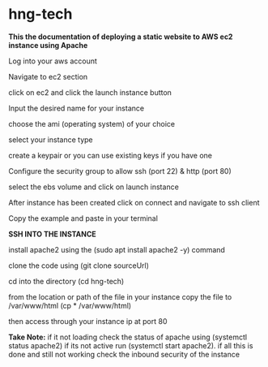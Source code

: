 # hng-tech
**This the documentation of deploying a static website to AWS ec2 instance using Apache**

Log into your aws account

Navigate to ec2 section

click on ec2 and click the launch instance button

Input the desired name for your instance 

choose the ami (operating system) of your choice

select your instance type

create a keypair or you can use existing keys if you have one

Configure the security group to allow ssh (port 22) & http (port 80)

select the ebs volume and click on launch instance

After instance has been created click on connect and navigate to ssh client

Copy the example and paste in your terminal

**SSH INTO THE INSTANCE**

install apache2 using the (sudo apt install apache2 -y) command

clone the code using (git clone sourceUrl)

cd into the directory (cd hng-tech)

from the location or path of the file in your instance copy the file to /var/www/html (cp * /var/www/html)

then access through your instance ip at port 80

**Take Note:**
if it not loading check the status of apache using (systemctl status apache2) if its not active run (systemctl start apache2). if all this is done and still not working check the inbound security of the instance
